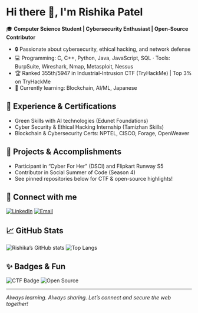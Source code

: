 # Hi there 👋, I'm Rishika Patel

🎓 **Computer Science Student | Cybersecurity Enthusiast | Open-Source Contributor**

- 🔒 Passionate about cybersecurity, ethical hacking, and network defense
- 💻 Programming: C, C++, Python, Java, JavaScript, SQL · Tools: BurpSuite, Wireshark, Nmap, Metasploit, Nessus
- 🏆 Ranked 355th/5947 in Industrial-Intrusion CTF (TryHackMe) | Top 3% on TryHackMe
- 🌱 Currently learning: Blockchain, AI/ML, Japanese

## 💼 Experience & Certifications
- Green Skills with AI technologies (Edunet Foundations)
- Cyber Security & Ethical Hacking Internship (Tamizhan Skills)
- Blockchain & Cybersecurity Certs: NPTEL, CISCO, Forage, OpenWeaver

## 🚀 Projects & Accomplishments
- Participant in “Cyber For Her” (DSCI) and Flipkart Runway S5
- Contributor in Social Summer of Code (Season 4)
- See pinned repositories below for CTF & open-source highlights!

## 🔗 Connect with me
[![LinkedIn](https://img.shields.io/badge/LinkedIn-blue?logo=linkedin)](https://linkedin.com/in/rishika-patel-854ba5289)
[![Email](https://img.shields.io/badge/Email-red?logo=gmail)](mailto:riku192004@gmail.com)

## 📈 GitHub Stats

![Rishika’s GitHub stats](https://github-readme-stats.vercel.app/api?username=Rishikaaz&show_icons=true&theme=radical)
![Top Langs](https://github-readme-stats.vercel.app/api/top-langs/?username=Rishikaaz&layout=compact&theme=radical)

## ✨ Badges & Fun

![CTF Badge](https://img.shields.io/badge/CTF%20Participant-TryHackMe-blueviolet)
![Open Source](https://img.shields.io/badge/Open%20Source-FOSS-green)

---

*Always learning. Always sharing. Let’s connect and secure the web together!*

